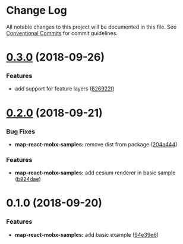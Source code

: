 # Change Log

All notable changes to this project will be documented in this file.
See [Conventional Commits](https://conventionalcommits.org) for commit guidelines.

<a name="0.3.0"></a>
# [0.3.0](https://gitlab.dev.eoss-cloud.it/frontend/oida/compare/@cgi-eo/map-react-mobx-samples@0.2.0...@cgi-eo/map-react-mobx-samples@0.3.0) (2018-09-26)


### Features

* add support for feature layers ([626922f](https://gitlab.dev.eoss-cloud.it/frontend/oida/commit/626922f))





<a name="0.2.0"></a>
# [0.2.0](https://gitlab.dev.eoss-cloud.it/frontend/oida/compare/@cgi-eo/map-react-mobx-samples@0.1.0...@cgi-eo/map-react-mobx-samples@0.2.0) (2018-09-21)


### Bug Fixes

* **map-react-mobx-samples:** remove dist from package ([204a444](https://gitlab.dev.eoss-cloud.it/frontend/oida/commit/204a444))


### Features

* **map-react-mobx-samples:** add cesium renderer in basic sample ([b924dae](https://gitlab.dev.eoss-cloud.it/frontend/oida/commit/b924dae))





<a name="0.1.0"></a>
# 0.1.0 (2018-09-20)


### Features

* **map-react-mobx-samples:** add basic example ([94e39e6](https://gitlab.dev.eoss-cloud.it/frontend/oida/commit/94e39e6))
